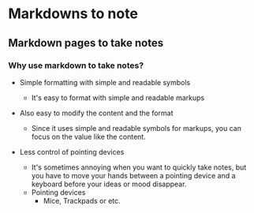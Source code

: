 # Markdowns to note

## Markdown pages to take notes

### Why use markdown to take notes?

- Simple formatting with simple and readable symbols
  * It's easy to format with simple and readable markups
    
- Also easy to modify the content and the format
  * Since it uses simple and readable symbols for markups, you can focus on the value like the content.

- Less control of pointing devices
  * It's sometimes annoying when you want to quickly take notes, but you have to move your hands between a pointing device and a keyboard before your ideas or mood disappear.
  * Pointing devices
    * Mice, Trackpads or etc.
